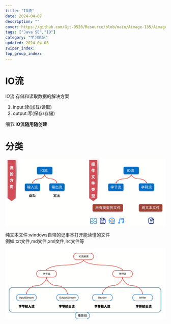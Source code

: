 ```yaml
---
title: "IO流"
date: 2024-04-07
description: ""
cover: https://github.com/Gjt-9520/Resource/blob/main/Aimage-135/Aimage116.jpg?raw=true
tags: ["Java SE","IO"]
category: "学习笔记"
updated: 2024-04-08
swiper_index: 
top_group_index: 
---
```


# IO流

IO流:存储和读取数据的解决方案

1. input:读(加载/读取)
2. output:写(保存/存储)

细节:**IO流随用随创建**

# 分类

![IO流分类1](../images/IO流分类1.png)

纯文本文件:windows自带的记事本打开能读懂的文件         
例如:txt文件,md文件,xml文件,lrc文件等                           

![IO流基本流](../images/IO流分类2.png)